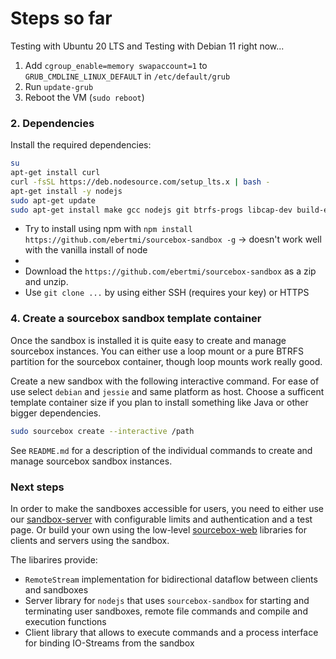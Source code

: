 Steps so far
==================

Testing with Ubuntu 20 LTS and Testing with Debian 11 right now...

1. Add `cgroup_enable=memory swapaccount=1` to `GRUB_CMDLINE_LINUX_DEFAULT` in `/etc/default/grub`
2. Run `update-grub`
3. Reboot the VM (`sudo reboot`)


### 2. Dependencies

Install the required dependencies:

```bash
su
apt-get install curl
curl -fsSL https://deb.nodesource.com/setup_lts.x | bash -
apt-get install -y nodejs
sudo apt-get update
sudo apt-get install make gcc nodejs git btrfs-progs libcap-dev build-essential lxc lxc-dev
```

* Try to install using npm with `npm install https://github.com/ebertmi/sourcebox-sandbox -g` -> doesn't work well with the vanilla install of node
* 
* Download the `https://github.com/ebertmi/sourcebox-sandbox` as a zip and unzip.
* Use `git clone ...` by using either SSH (requires your key) or HTTPS

### 4. Create a sourcebox sandbox template container

Once the sandbox is installed it is quite easy to create and manage sourcebox instances. You can either use a loop mount or a pure BTRFS partition for the sourcebox container, though loop mounts work really good.

Create a new sandbox with the following interactive command. For ease of use select `debian` and `jessie` and same platform as host. Choose a sufficent template container size if you plan to install something like Java or other bigger dependencies.

```bash
sudo sourcebox create --interactive /path
```

See `README.md` for a description of the individual commands to create and manage sourcebox sandbox instances.

### Next steps

In order to make the sandboxes accessible for users, you need to either use our [sandbox-server](https://github.com/waywaaard/sandbox-server) with configurable limits and authentication and a test page. Or build your own using the low-level [sourcebox-web](https://github.com/waywaaard/sourcebox-web) libraries for clients and servers using the sandbox. 

The libarires provide:

* `RemoteStream` implementation for bidirectional dataflow between clients and sandboxes
* Server library for `nodejs` that uses `sourcebox-sandbox` for starting and terminating user sandboxes, remote file commands and compile and execution functions
* Client library that allows to execute commands and a process interface for binding IO-Streams from the sandbox
